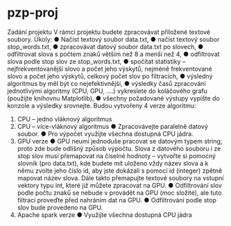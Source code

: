 # pzp-proj
Zadání projektu
V rámci projektu budete zpracovávat přiložené textové soubory. 
Úkoly:
● Načíst textový soubor data.txt,
● načíst textový soubor stop_words.txt,
● zpracovávat datový soubor data.txt po slovech,
● odfiltrovat slova s počtem znaků větším než 8 a menší než 4,
● odfiltrovat slova podle stop slov ze stop_words.txt,
● spočítat statistiky – nejfrekventovanější slovo a počet jeho výskytů, nejméně frekventované 
slovo a počet jeho výskytů, celkový počet slov po filtracích,
● výsledný algoritmus by měl být co nejefektivnější,
● výsledky časů zpracování jednotlivými algoritmy (CPU, GPU, ….) vykreslete do koláčového 
grafu (použijte knihovnu Matplotlib),
● všechny požadované výstupy vypište do konzole a výsledky srovnejte.
Budou vytvořeny 4 verze algoritmu:
1. CPU – jedno vláknový algoritmus
2. CPU – více-vláknový algoritmus
● Zpracovávejte paralelně datový soubor.
● Pro výpočet využijte všechna dostupná CPU jádra.
3. GPU verze
● GPU neumí jednoduše pracovat se datovým typem string, proto zde bude odlišný 
způsob výpočtu. Slova z datového souboru i ze stop slov musí přemapovat na číselné 
hodnoty – vytvořte si pomocný slovník (pro data.txt), kde budete mít uloženo vždy 
název slova a k němu zvolte jeho číslo id, aby jste dokázali s pomocí id (integer) zpětně 
mapovat název slova. Dále takto přemapujte textové soubory na vstupní vektory typu 
int, které již můžete zpracovat na GPU. 
● Odfiltrování slov podle počtu znaků se nebude v provádět na GPU (moc složité), ale 
tuto filtraci proveďte před nahráním dat na GPU.
● Odfiltrování podle stop slov bude provedeno na GPU.
4. Apache spark verze
● Využijte všechna dostupná CPU jádra
